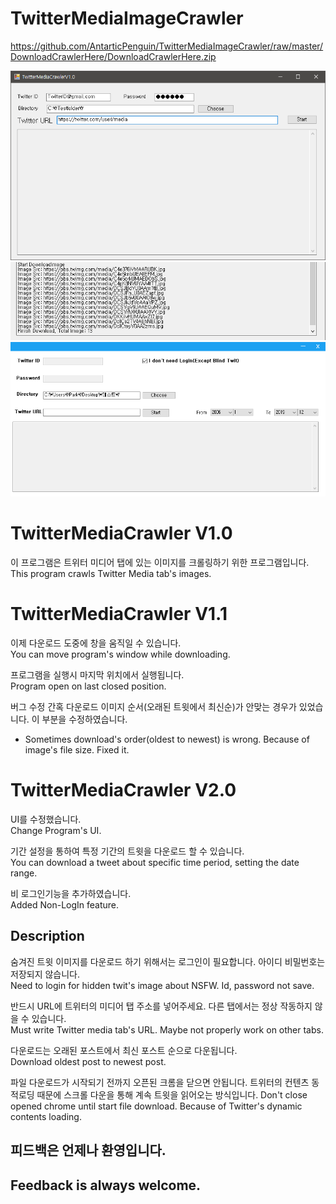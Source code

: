 # TwitterMediaImageCrawler
https://github.com/AntarticPenguin/TwitterMediaImageCrawler/raw/master/DownloadCrawlerHere/DownloadCrawlerHere.zip

![screenshot](./Screenshot/screenshot1.png)
![screenshot](./Screenshot/screenshot2.png)
![screenshot](./Screenshot/screenshot3.png)

# TwitterMediaCrawler V1.0
이 프로그램은 트위터 미디어 탭에 있는 이미지를 크롤링하기 위한 프로그램입니다.  
This program crawls Twitter Media tab's images.

# TwitterMediaCrawler V1.1
이제 다운로드 도중에 창을 움직일 수 있습니다.  
You can move program's window while downloading.

프로그램을 실행시 마지막 위치에서 실행됩니다.  
Program open on last closed position.

버그 수정
간혹 다운로드 이미지 순서(오래된 트윗에서 최신순)가 안맞는 경우가 있었습니다. 이 부분을 수정하였습니다.  
- Sometimes download's order(oldest to newest) is wrong. Because of image's file size. Fixed it.

# TwitterMediaCrawler V2.0
UI를 수정했습니다.  
Change Program's UI.

기간 설정을 통하여 특정 기간의 트윗을 다운로드 할 수 있습니다.  
You can download a tweet about specific time period, setting the date range.

비 로그인기능을 추가하였습니다.  
Added Non-LogIn feature.

## Description
숨겨진 트윗 이미지를 다운로드 하기 위해서는 로그인이 필요합니다. 아이디 비밀번호는 저장되지 않습니다.  
Need to login for hidden twit's image about NSFW. Id, password not save.

반드시 URL에 트위터의 미디어 탭 주소를 넣어주세요. 다른 탭에서는 정상 작동하지 않을 수 있습니다.  
Must write Twitter media tab's URL. Maybe not properly work on other tabs.  

다운로드는 오래된 포스트에서 최신 포스트 순으로 다운됩니다.  
Download oldest post to newest post.

파일 다운로드가 시작되기 전까지 오픈된 크롬을 닫으면 안됩니다. 트위터의 컨텐츠 동적로딩 때문에 스크롤 다운을 통해 계속 트윗을 읽어오는 방식입니다.
Don't close opened chrome until start file download. Because of Twitter's dynamic contents loading.

## 피드백은 언제나 환영입니다.
## Feedback is always welcome.
